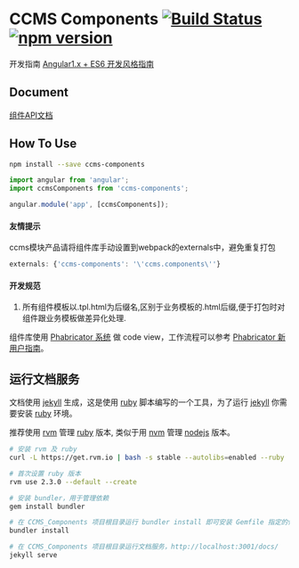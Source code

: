 # CCMS Components [![Build Status](https://img.shields.io/travis/ShuyunFF2E/ccms-components/master.svg?style=flat)](https://travis-ci.org/ShuyunFF2E/ccms-components) [![npm version](https://img.shields.io/npm/v/ccms-components.svg?style=flat)](https://www.npmjs.com/package/ccms-components)

开发指南 [Angular1.x + ES6 开发风格指南](https://github.com/kuitos/kuitos.github.io/issues/34)

## Document
[组件API文档](http://114.215.169.170:8080/docs/)

## How To Use

```bash
npm install --save ccms-components
```

```js
import angular from 'angular';
import ccmsComponents from 'ccms-components';

angular.module('app', [ccmsComponents]);
```

#### 友情提示
ccms模块产品请将组件库手动设置到webpack的externals中，避免重复打包

```js
externals: {'ccms-components': '\'ccms.components\''}
```

#### 开发规范
1. 所有组件模板以.tpl.html为后缀名,区别于业务模板的.html后缀,便于打包时对组件跟业务模板做差异化处理.

组件库使用 [Phabricator 系统](http://phabricator.shuyun.com/) 做 code view，工作流程可以参考 [Phabricator 新用户指南](https://gist.github.com/arzyu/0deeac12b8cc4db3b6e0)。

## 运行文档服务

文档使用 [jekyll] 生成，这是使用 [ruby] 脚本编写的一个工具，为了运行 [jekyll] 你需要安装 [ruby] 环境。

推荐使用 [rvm] 管理 [ruby] 版本, 类似于用 [nvm] 管理 [nodejs] 版本。

```bash
# 安装 rvm 及 ruby
curl -L https://get.rvm.io | bash -s stable --autolibs=enabled --ruby

# 首次设置 ruby 版本
rvm use 2.3.0 --default --create

# 安装 bundler，用于管理依赖
gem install bundler

# 在 CCMS_Components 项目根目录运行 bundler install 即可安装 Gemfile 指定的依赖（包括 jekyll）
bundler install

# 在 CCMS_Components 项目根目录运行文档服务，http://localhost:3001/docs/
jekyll serve
```


[jekyll]: https://jekyllrb.com/
[ruby]: https://www.ruby-lang.org/
[rvm]: https://github.com/rvm/rvm
[nvm]: https://github.com/creationix/nvm
[nodejs]: https://nodejs.org/

